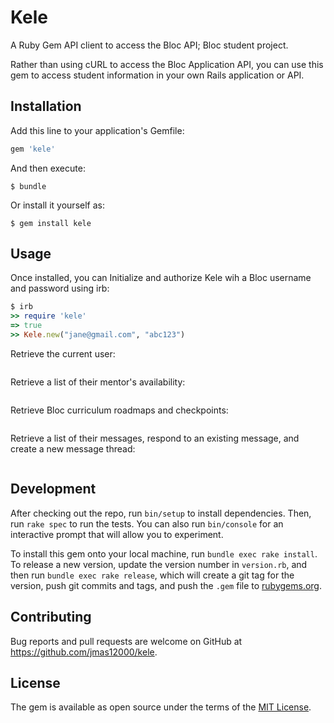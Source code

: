# Kele

A Ruby Gem API client to access the Bloc API; Bloc student project. 

Rather than using cURL to access the Bloc Application API, you can use this gem to access student information in your own Rails application or API.

## Installation

Add this line to your application's Gemfile:

```ruby
gem 'kele'
```

And then execute:

    $ bundle

Or install it yourself as:

    $ gem install kele

## Usage

Once installed, you can Initialize and authorize Kele wih a Bloc username and password using irb:

```ruby
$ irb
>> require 'kele'
=> true
>> Kele.new("jane@gmail.com", "abc123")
```
Retrieve the current user:

```ruby

```
Retrieve a list of their mentor's availability:
```ruby

```
Retrieve Bloc curriculum roadmaps and checkpoints:
```ruby

```
Retrieve a list of their messages, respond to an existing message, and create a new message thread:
```ruby

```

## Development

After checking out the repo, run `bin/setup` to install dependencies. Then, run `rake spec` to run the tests. You can also run `bin/console` for an interactive prompt that will allow you to experiment.

To install this gem onto your local machine, run `bundle exec rake install`. To release a new version, update the version number in `version.rb`, and then run `bundle exec rake release`, which will create a git tag for the version, push git commits and tags, and push the `.gem` file to [rubygems.org](https://rubygems.org).

## Contributing

Bug reports and pull requests are welcome on GitHub at https://github.com/jmas12000/kele.


## License

The gem is available as open source under the terms of the [MIT License](http://opensource.org/licenses/MIT).

